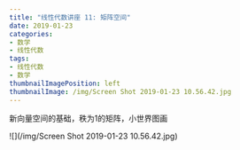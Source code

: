 ```yaml
---
title: "线性代数讲座 11: 矩阵空间"
date: 2019-01-23
categories:
- 数学
- 线性代数
tags:
- 线性代数
- 数学
thumbnailImagePosition: left
thumbnailImage: /img/Screen Shot 2019-01-23 10.56.42.jpg
---
```


新向量空间的基础，秩为1的矩阵，小世界图画
<!--more-->



![](/img/Screen Shot 2019-01-23 10.56.42.jpg)




